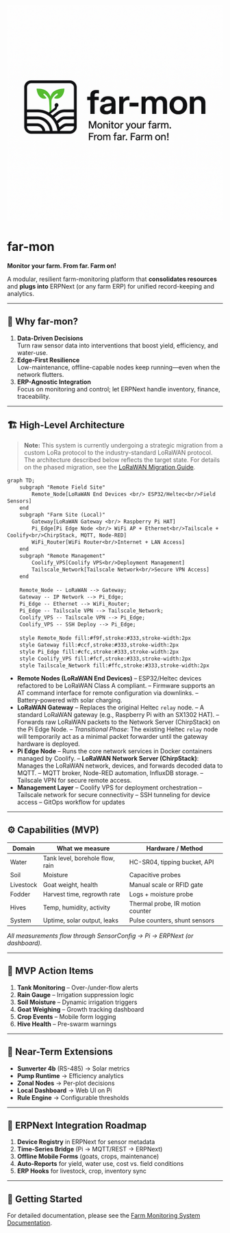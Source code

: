 ![far-mon Logo](docs/images/far-mon.png)

# far-mon

**Monitor your farm. From far. Farm on!**

A modular, resilient farm-monitoring platform that **consolidates resources** and **plugs into** ERPNext (or any farm ERP) for unified record-keeping and analytics.

---

## 🎯 Why far-mon?

1. **Data-Driven Decisions**  
   Turn raw sensor data into interventions that boost yield, efficiency, and water-use.
2. **Edge-First Resilience**  
   Low-maintenance, offline-capable nodes keep running—even when the network flutters.
3. **ERP-Agnostic Integration**  
   Focus on monitoring and control; let ERPNext handle inventory, finance, traceability.

---

## 🏗️ High-Level Architecture

> **Note:** This system is currently undergoing a strategic migration from a custom LoRa protocol to the industry-standard LoRaWAN protocol. The architecture described below reflects the target state. For details on the phased migration, see the [LoRaWAN Migration Guide](edge/heltec/LoRaWAN_migration_guide.md).

```mermaid
graph TD;
    subgraph "Remote Field Site"
        Remote_Node[LoRaWAN End Devices <br/> ESP32/Heltec<br/>Field Sensors]
    end
    subgraph "Farm Site (Local)"
        Gateway[LoRaWAN Gateway <br/> Raspberry Pi HAT]
        Pi_Edge[Pi Edge Node <br/> WiFi AP + Ethernet<br/>Tailscale + Coolify<br/>ChirpStack, MQTT, Node-RED]
        WiFi_Router[WiFi Router<br/>Internet + LAN Access]
    end
    subgraph "Remote Management"
        Coolify_VPS[Coolify VPS<br/>Deployment Management]
        Tailscale_Network[Tailscale Network<br/>Secure VPN Access]
    end

    Remote_Node -- LoRaWAN --> Gateway;
    Gateway -- IP Network --> Pi_Edge;
    Pi_Edge -- Ethernet --> WiFi_Router;
    Pi_Edge -- Tailscale VPN --> Tailscale_Network;
    Coolify_VPS -- Tailscale VPN --> Pi_Edge;
    Coolify_VPS -- SSH Deploy --> Pi_Edge;

    style Remote_Node fill:#f9f,stroke:#333,stroke-width:2px
    style Gateway fill:#ccf,stroke:#333,stroke-width:2px
    style Pi_Edge fill:#cfc,stroke:#333,stroke-width:2px
    style Coolify_VPS fill:#fcf,stroke:#333,stroke-width:2px
    style Tailscale_Network fill:#ffc,stroke:#333,stroke-width:2px
```

- **Remote Nodes (LoRaWAN End Devices)**
  – ESP32/Heltec devices refactored to be LoRaWAN Class A compliant.
  – Firmware supports an AT command interface for remote configuration via downlinks.
  – Battery-powered with solar charging.
- **LoRaWAN Gateway**
  – Replaces the original Heltec `relay` node.
  – A standard LoRaWAN gateway (e.g., Raspberry Pi with an SX1302 HAT).
  – Forwards raw LoRaWAN packets to the Network Server (ChirpStack) on the Pi Edge Node.
  – _Transitional Phase_: The existing Heltec `relay` node will temporarily act as a minimal packet forwarder until the gateway hardware is deployed.
- **Pi Edge Node**
  – Runs the core network services in Docker containers managed by Coolify.
  – **LoRaWAN Network Server (ChirpStack)**: Manages the LoRaWAN network, devices, and forwards decoded data to MQTT.
  – MQTT broker, Node-RED automation, InfluxDB storage.
  – Tailscale VPN for secure remote access.
- **Management Layer**
  – Coolify VPS for deployment orchestration
  – Tailscale network for secure connectivity
  – SSH tunneling for device access
  – GitOps workflow for updates

---

## ⚙️ Capabilities (MVP)

| Domain    | What we measure                 | Hardware / Method                |
| --------- | ------------------------------- | -------------------------------- |
| Water     | Tank level, borehole flow, rain | HC-SR04, tipping bucket, API     |
| Soil      | Moisture                        | Capacitive probes                |
| Livestock | Goat weight, health             | Manual scale or RFID gate        |
| Fodder    | Harvest time, regrowth rate     | Logs + moisture probe            |
| Hives     | Temp, humidity, activity        | Thermal probe, IR motion counter |
| System    | Uptime, solar output, leaks     | Pulse counters, shunt sensors    |

_All measurements flow through SensorConfig → Pi → ERPNext (or dashboard)._

---

## 🚀 MVP Action Items

1. **Tank Monitoring** – Over-/under-flow alerts
2. **Rain Gauge** – Irrigation suppression logic
3. **Soil Moisture** – Dynamic irrigation triggers
4. **Goat Weighing** – Growth tracking dashboard
5. **Crop Events** – Mobile form logging
6. **Hive Health** – Pre-swarm warnings

---

## 🔌 Near-Term Extensions

- **Sunverter 4b** (RS-485) → Solar metrics
- **Pump Runtime** → Efficiency analytics
- **Zonal Nodes** → Per-plot decisions
- **Local Dashboard** → Web UI on Pi
- **Rule Engine** → Configurable thresholds

---

## 📆 ERPNext Integration Roadmap

1. **Device Registry** in ERPNext for sensor metadata
2. **Time-Series Bridge** (Pi → MQTT/REST → ERPNext)
3. **Offline Mobile Forms** (goats, crops, maintenance)
4. **Auto-Reports** for yield, water use, cost vs. field conditions
5. **ERP Hooks** for livestock, crop, inventory sync

---

## 🚀 Getting Started

For detailed documentation, please see the [Farm Monitoring System Documentation](docs/README.md).
